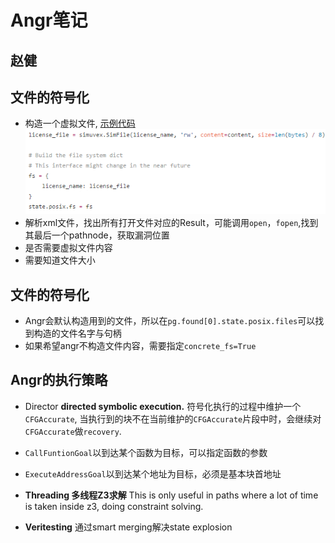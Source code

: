 # Angr笔记
## 赵健





## 文件的符号化
- 构造一个虚拟文件, [示例代码](https://github.com/angr/angr-doc/blob/master/examples/asisctffinals2015_license/solve.py)
![](../imgs/eg2.png)
- 解析xml文件，找出所有打开文件对应的Result，可能调用`open`，`fopen`,找到其最后一个pathnode，获取漏洞位置
- 是否需要虚拟文件内容
- 需要知道文件大小



## 文件的符号化
- Angr会默认构造用到的文件，所以在`pg.found[0].state.posix.files`可以找到构造的文件名字与句柄
- 如果希望angr不构造文件内容，需要指定`concrete_fs=True`



## Angr的执行策略
- Director  **directed symbolic execution.**
符号化执行的过程中维护一个`CFGAccurate`, 当执行到的块不在当前维护的`CFGAccurate`片段中时，会继续对`CFGAccurate`做`recovery`.
 - `CallFuntionGoal`以到达某个函数为目标，可以指定函数的参数
 - `ExecuteAddressGoal`以到达某个地址为目标，必须是基本块首地址



- **Threading   多线程Z3求解**
This is only useful in paths where a lot of time is taken inside z3, doing constraint solving.
- **Veritesting**
通过smart merging解决state explosion

